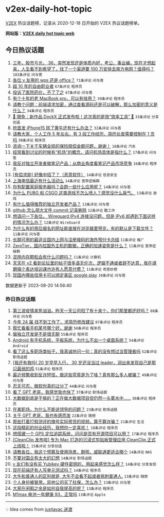 # v2ex-daily-hot-topic

[V2EX](https://www.v2ex.com/) 热议话题榜，记录从 2020-12-18 日开始的 V2EX 热议话题榜单。

**网站版：[V2EX daily hot topic web](https://boojack.github.io/v2ex-daily-hot-topic-web/)**

## 今日热议话题

<!-- TODAY BEGIN -->

1. [三年，股市亏光， 36，突然发现还是体质内好，考公、事业编，现在才想起来，人生看不到希望了，找了一个渠道要 100 万安排去南方电网？值得吗？](https://www.v2ex.com/t/966775) `103条评论` `问与答`
1. [各位 v 友用的 wps 还是 office？](https://www.v2ex.com/t/966780) `71条评论` `问与答`
1. [超 10 年的自由职业者](https://www.v2ex.com/t/966767) `67条评论` `程序员`
1. [投诉了医院药价，不了了之](https://www.v2ex.com/t/966763) `47条评论` `问与答`
1. [有个十年的老 MacBook pro，可以有啥用？](https://www.v2ex.com/t/966773) `39条评论` `程序员`
1. [请教个问题：前端请求加密，通过查看源码还是可以破解，那么加密的意义是什么？](https://www.v2ex.com/t/966803) `34条评论` `程序员`
1. [🎁 限免：新作品 DockX 正式发布啦！这次真的是效“效率工具” 🤡](https://www.v2ex.com/t/966823) `33条评论` `分享创造`
1. [抢首发 iPhone15 除了黄牛还有什么办法？](https://www.v2ex.com/t/966825) `32条评论` `问与答`
1. [请教大家，个人工作 5 年左右，有 3 段工作经历，简历长度需要控制在 1 页吗](https://www.v2ex.com/t/966762) `30条评论` `程序员`
1. [咨询一下关于车辆全损的保险赔偿金额问题，谢谢！](https://www.v2ex.com/t/966805) `18条评论` `汽车`
1. [经常看到讨论的时候有“机场”的概念，请问机场具体是指什么？](https://www.v2ex.com/t/966766) `17条评论` `问与答`
1. [我反对独立开发者做笔记产品：从商业角度看笔记产品市场竞争](https://www.v2ex.com/t/966860) `16条评论` `程序员`
1. [[有偿求助] 好像中招了？（恶意软件）](https://www.v2ex.com/t/966808) `14条评论` `信息安全`
1. [上海电信最近有什么活动么](https://www.v2ex.com/t/966777) `14条评论` `宽带症候群`
1. [你有配置家庭服务器吗？会跑一些什么应用呢？](https://www.v2ex.com/t/966760) `14条评论` `问与答`
1. [为什么 PUBG 和 CSGO 这类游戏不怎么喷人？感觉没什么戾气。](https://www.v2ex.com/t/966865) `13条评论` `游戏`
1. [有什么值得推荐的独立开发者产品？](https://www.v2ex.com/t/966782) `13条评论` `问与答`
1. [github 怎么把大文件 commit 记录删除](https://www.v2ex.com/t/966874) `12条评论` `酷工作`
1. [想请问一下各位， Wireguard IPv4 连接没问题，但是 IPv6 却遇到下面这样的情况怎么办？](https://www.v2ex.com/t/966797) `12条评论` `WireGuard`
1. [为什么有的带后缀名的网址能直接在浏览器里预览，有的默认是下载文件？](https://www.v2ex.com/t/966834) `11条评论` `问与答`
1. [长期可用的最适合国内上网与注册接码的海外预付卡总结](https://www.v2ex.com/t/966817) `11条评论` `推广`
1. [ZeroTier，国内拉国外主机的数据，正确的加速姿势是什么？](https://www.v2ex.com/t/966799) `11条评论` `宽带症候群`
1. [混用内存颗粒会有什么问题吗？](https://www.v2ex.com/t/966796) `11条评论` `计算机`
1. [天天在 v2 看到论坛里的帖子很多语无伦次，逻辑不通或者辞不达意，我在琢磨搞个表达培训课也许有人愿意付费？](https://www.v2ex.com/t/966783) `11条评论` `奇思妙想`
1. [现国内哪些信用卡可以绑定美区 google play](https://www.v2ex.com/t/966871) `10条评论` `问与答`

数据更新于 2023-08-20 14:56:40

<!-- TODAY END -->

### 昨日热议话题

<!-- YESTERDAY BEGIN -->

1. [第三波疫情来势汹汹，昨天一天公司阳了有十来个，你们那里都还好吗？](https://www.v2ex.com/t/966630) `88条评论` `问与答`
1. [今年 24 届 找不到工作了，求简历修改建议](https://www.v2ex.com/t/966604) `87条评论` `程序员`
1. [帮忙看看手机尾号哪个好，谢谢](https://www.v2ex.com/t/966619) `58条评论` `程序员`
1. [做独立开发是不是很无聊](https://www.v2ex.com/t/966663) `55条评论` `程序员`
1. [Android 有手机系统，平板系统，为什么不出一个桌面系统？](https://www.v2ex.com/t/966593) `54条评论` `Android`
1. [看了这么多职场类帖子，我真诚地问一句：真的没有想过当管理者吗](https://www.v2ex.com/t/966589) `52条评论` `职场话题`
1. [[我还有救吗] 20 岁早早入行， 30 岁还没当过 leader，润出来发现自己是那只最弱的鸡](https://www.v2ex.com/t/966655) `51条评论` `程序员`
1. [最近频繁收到反诈短信，做这些究竟是为了啥？真有那么多人被骗？](https://www.v2ex.com/t/966615) `49条评论` `问与答`
1. [忍无可忍，微软你真的过分了](https://www.v2ex.com/t/966608) `44条评论` `问与答`
1. [看了 GPT 老哥，我感觉我也快了](https://www.v2ex.com/t/966590) `37条评论` `职场话题`
1. [大数据到底是干嘛的？正在做大数据项目但仍然一头雾水中……](https://www.v2ex.com/t/966674) `30条评论` `程序员`
1. [在某职场，为什么不能说领导的问题？](https://www.v2ex.com/t/966649) `23条评论` `职场话题`
1. [关于 GPT 老哥，我也有感而发](https://www.v2ex.com/t/966620) `22条评论` `随想`
1. [那些打着打假测评的旗号实际带货的视频，算不算诈骗？](https://www.v2ex.com/t/966609) `21条评论` `生活`
1. [这段精彩的创业经历，我想你一定喜欢！](https://www.v2ex.com/t/966632) `18条评论` `程序员`
1. [想搭建一个 GPS 定位追踪系统，问问是否有开源项目可以用？](https://www.v2ex.com/t/966631) `17条评论` `程序员`
1. [[CleanClip 发布啦] 专为 Mac 打造的沉浸式剪贴板管理应用 CleanClip 正式上线啦！](https://www.v2ex.com/t/966711) `15条评论` `分享创造`
1. [请教各位，我这个预算及使用场景，群晖、威联通更适合哪个](https://www.v2ex.com/t/966728) `14条评论` `NAS`
1. [不要对国企有太大的幻想](https://www.v2ex.com/t/966715) `14条评论` `职场话题`
1. [v 友们有没有买 Yubikey 硬件密钥的，用起来感觉怎么样？](https://www.v2ex.com/t/966665) `14条评论` `分享发现`
1. [现在前端还有人写单元测试吗？](https://www.v2ex.com/t/966657) `14条评论` `程序员`
1. [大牛和普通人的区别就是, 大牛不会看不起或者挑刺普通人.](https://www.v2ex.com/t/966731) `13条评论` `随想`
1. [个人身份被冒用，异地公司买了社保，怎么办？](https://www.v2ex.com/t/966706) `13条评论` `问与答`
1. [大家在闲暇之余是如何自我提高的呢？](https://www.v2ex.com/t/966624) `13条评论` `程序员`
1. [M1max 电池一年健康 93，正常吗](https://www.v2ex.com/t/966611) `13条评论` `Apple`

<!-- YESTERDAY END -->

---

💡 Idea comes from [justjavac 迷渡](https://github.com/justjavac/)
